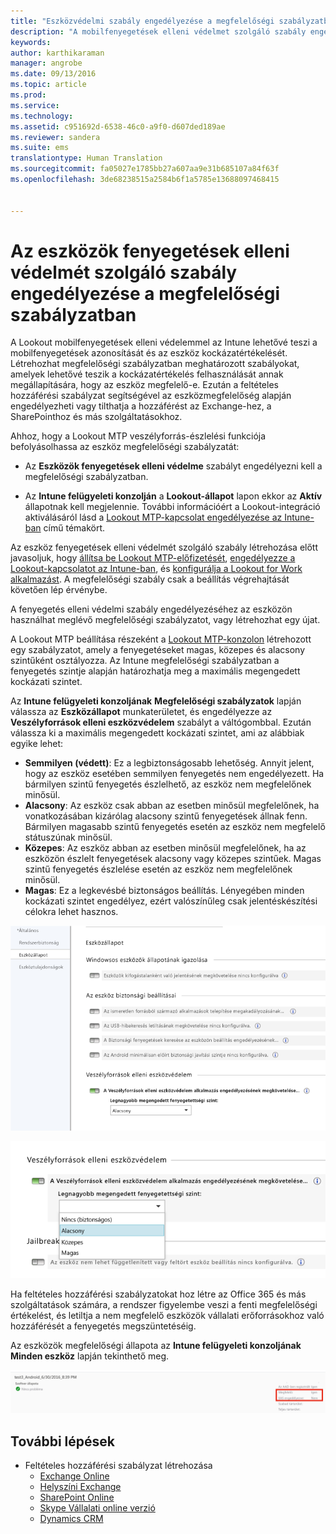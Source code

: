 ```yaml
---
title: "Eszközvédelmi szabály engedélyezése a megfelelőségi szabályzatban | Microsoft Intune"
description: "A mobilfenyegetések elleni védelmet szolgáló szabály engedélyezése az eszköz megfelelőségi szabályzatában."
keywords: 
author: karthikaraman
manager: angrobe
ms.date: 09/13/2016
ms.topic: article
ms.prod: 
ms.service: 
ms.technology: 
ms.assetid: c951692d-6538-46c0-a9f0-d607ded189ae
ms.reviewer: sandera
ms.suite: ems
translationtype: Human Translation
ms.sourcegitcommit: fa05027e1785bb27a607aa9e31b685107a84f63f
ms.openlocfilehash: 3de68238515a2584b6f1a5785e13688097468415


---
```


# Az eszközök fenyegetések elleni védelmét szolgáló szabály engedélyezése a megfelelőségi szabályzatban
A Lookout mobilfenyegetések elleni védelemmel az Intune lehetővé teszi a mobilfenyegetések azonosítását és az eszköz kockázatértékelését. Létrehozhat megfelelőségi szabályzatban meghatározott szabályokat, amelyek lehetővé teszik a kockázatértékelés felhasználását annak megállapítására, hogy az eszköz megfelelő-e. Ezután a feltételes hozzáférési szabályzat segítségével az eszközmegfelelőség alapján engedélyezheti vagy tilthatja a hozzáférést az Exchange-hez, a SharePointhoz és más szolgáltatásokhoz.

Ahhoz, hogy a Lookout MTP veszélyforrás-észlelési funkciója befolyásolhassa az eszköz megfelelőségi szabályzatát:

* Az **Eszközök fenyegetések elleni védelme** szabályt engedélyezni kell a megfelelőségi szabályzatban.

* Az **Intune felügyeleti konzolján** a **Lookout-állapot** lapon ekkor az **Aktív** állapotnak kell megjelennie. További információért a Lookout-integráció aktiválásáról lásd a [Lookout MTP-kapcsolat engedélyezése az Intune-ban](enable-lookout-mtp-connection-in-intune.md) című témakört.


Az eszköz fenyegetések elleni védelmét szolgáló szabály létrehozása előtt javasoljuk, hogy [állítsa be Lookout MTP-előfizetését](set-up-your-subscription-with-lookout-mtp.md), [engedélyezze a Lookout-kapcsolatot az Intune-ban](enable-lookout-mtp-connection-in-intune.md), és [konfigurálja a Lookout for Work alkalmazást](configure-and-deploy-lookout-for-work-apps.md). A megfelelőségi szabály csak a beállítás végrehajtását követően lép érvénybe.

A fenyegetés elleni védelmi szabály engedélyezéséhez az eszközön használhat meglévő megfelelőségi szabályzatot, vagy létrehozhat egy újat.

A Lookout MTP beállítása részeként a [Lookout MTP-konzolon](https://aad.lookout.com) létrehozott egy szabályzatot, amely a fenyegetéseket magas, közepes és alacsony szintűként osztályozza. Az Intune megfelelőségi szabályzatban a fenyegetés szintje alapján határozhatja meg a maximális megengedett kockázati szintet.

Az **Intune felügyeleti konzoljának** **Megfelelőségi szabályzatok** lapján válassza az **Eszközállapot** munkaterületet, és engedélyezze az **Veszélyforrások elleni eszközvédelem** szabályt a váltógombbal. Ezután válassza ki a maximális megengedett kockázati szintet, ami az alábbiak egyike lehet:
* **Semmilyen (védett)**: Ez a legbiztonságosabb lehetőség.  Annyit jelent, hogy az eszköz esetében semmilyen fenyegetés nem engedélyezett.  Ha bármilyen szintű fenyegetés észlelhető, az eszköz nem megfelelőnek minősül.  
* **Alacsony**: Az eszköz csak abban az esetben minősül megfelelőnek, ha vonatkozásában kizárólag alacsony szintű fenyegetések állnak fenn. Bármilyen magasabb szintű fenyegetés esetén az eszköz nem megfelelő státuszúnak minősül.
* **Közepes**: Az eszköz abban az esetben minősül megfelelőnek, ha az eszközön észlelt fenyegetések alacsony vagy közepes szintűek. Magas szintű fenyegetés észlelése esetén az eszköz nem megfelelőnek minősül.
* **Magas**: Ez a legkevésbé biztonságos beállítás. Lényegében minden kockázati szintet engedélyez, ezért valószínűleg csak jelentéskészítési célokra lehet hasznos.

![képernyőfelvétel az eszköz fenyegetés elleni védelmi szabálya beállításáról ](../media/mtp/mtp-compliance-policy-rule.png)

![képernyőfelvétel az eszköz fenyegetés elleni védelmi szabálya beállításának kockázatiszint-opciójáról](../media/mtp/mtp-compliance-policy-setting.png)

Ha feltételes hozzáférési szabályzatokat hoz létre az Office 365 és más szolgáltatások számára, a rendszer figyelembe veszi a fenti megfelelőségi értékelést, és letiltja a nem megfelelő eszközök vállalati erőforrásokhoz való hozzáférését a fenyegetés megszüntetéséig.

Az eszközök megfelelőségi állapota az **Intune felügyeleti konzoljának** **Minden eszköz** lapján tekinthető meg.

![képernyőfelvétel az eszköz megfelelőségi állapotáról az Intune felügyeleti konzol Eszközök lapján](../media/mtp/mtp-device-status-intune-console.png)

## További lépések
* Feltételes hozzáférési szabályzat létrehozása
  * [Exchange Online](restrict-access-to-exchange-online-with-microsoft-intune.md)
  * [Helyszíni Exchange](restrict-access-to-exchange-onpremises-with-microsoft-intune.md)
  * [SharePoint Online](restrict-access-to-sharepoint-online-with-microsoft-intune.md)
  * [Skype Vállalati online verzió](restrict-access-to-skype-for-business-online-with-microsoft-intune,md)
  * [Dynamics CRM](restrict-access-to-dynamics-crm-online-with-microsoft-intune.md)



<!--HONumber=Sep16_HO3-->


